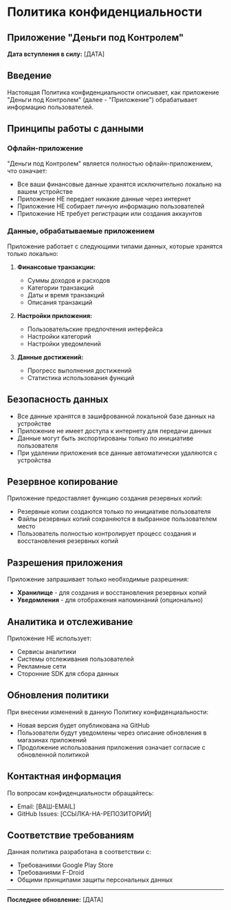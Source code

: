 # Политика конфиденциальности
## Приложение "Деньги под Контролем"

**Дата вступления в силу:** [ДАТА]

## Введение

Настоящая Политика конфиденциальности описывает, как приложение "Деньги под Контролем" (далее - "Приложение") обрабатывает информацию пользователей.

## Принципы работы с данными

### Офлайн-приложение
"Деньги под Контролем" является полностью офлайн-приложением, что означает:
- Все ваши финансовые данные хранятся исключительно локально на вашем устройстве
- Приложение НЕ передает никакие данные через интернет
- Приложение НЕ собирает личную информацию пользователей
- Приложение НЕ требует регистрации или создания аккаунтов

### Данные, обрабатываемые приложением

Приложение работает с следующими типами данных, которые хранятся только локально:

1. **Финансовые транзакции:**
   - Суммы доходов и расходов
   - Категории транзакций
   - Даты и время транзакций
   - Описания транзакций

2. **Настройки приложения:**
   - Пользовательские предпочтения интерфейса
   - Настройки категорий
   - Настройки уведомлений

3. **Данные достижений:**
   - Прогресс выполнения достижений
   - Статистика использования функций

## Безопасность данных

- Все данные хранятся в зашифрованной локальной базе данных на устройстве
- Приложение не имеет доступа к интернету для передачи данных
- Данные могут быть экспортированы только по инициативе пользователя
- При удалении приложения все данные автоматически удаляются с устройства

## Резервное копирование

Приложение предоставляет функцию создания резервных копий:
- Резервные копии создаются только по инициативе пользователя
- Файлы резервных копий сохраняются в выбранное пользователем место
- Пользователь полностью контролирует процесс создания и восстановления резервных копий

## Разрешения приложения

Приложение запрашивает только необходимые разрешения:
- **Хранилище** - для создания и восстановления резервных копий
- **Уведомления** - для отображения напоминаний (опционально)

## Аналитика и отслеживание

Приложение НЕ использует:
- Сервисы аналитики
- Системы отслеживания пользователей
- Рекламные сети
- Сторонние SDK для сбора данных

## Обновления политики

При внесении изменений в данную Политику конфиденциальности:
- Новая версия будет опубликована на GitHub
- Пользователи будут уведомлены через описание обновления в магазинах приложений
- Продолжение использования приложения означает согласие с обновленной политикой

## Контактная информация

По вопросам конфиденциальности обращайтесь:
- Email: [ВАШ-EMAIL]
- GitHub Issues: [ССЫЛКА-НА-РЕПОЗИТОРИЙ]

## Соответствие требованиям

Данная политика разработана в соответствии с:
- Требованиями Google Play Store
- Требованиями F-Droid
- Общими принципами защиты персональных данных

---

**Последнее обновление:** [ДАТА] 